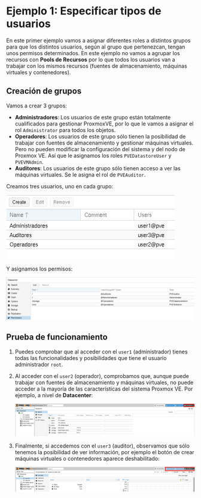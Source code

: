 # Ejemplo 1: Especificar tipos de usuarios

En este primer ejemplo vamos a asignar diferentes roles a distintos grupos para que los distintos usuarios, según al grupo que pertenezcan, tengan unos permisos determinados. En este ejemplo no vamos a agrupar los recursos con **Pools de Recursos** por lo que todos los usuarios van a trabajar con los mismos recursos (fuentes de almacenamiento, máquinas virtuales y contenedores).

## Creación de grupos

Vamos a crear 3 grupos:

* **Administradores**: Los usuarios de este grupo están totalmente cualificados para gestionar ProxmoxVE, por lo que le vamos a asignar el rol `Administrator` para todos los objetos.
* **Operadores**: Los usuarios de este grupo sólo tienen la posibilidad de trabajar con fuentes de almacenamiento y gestionar máquinas virtuales. Pero no pueden modificar la configuración del sistema y del nodo de Proxmox VE. Así que le asignamos los roles `PVEDatastoreUser` y `PVEVMAdmin`.
* **Auditores**: Los usuarios de este grupo sólo tienen acceso a ver las máquinas virtuales. Se le asigna el rol de  `PVEAuditor`.

Creamos tres usuarios, uno en cada grupo:

![usuarios](img/usuario14.png)

Y asignamos los permisos:

![usuarios](img/usuario15.png)

## Prueba de funcionamiento

1. Puedes comprobar que al acceder con el `user1` (administrador) tienes todas las funcionalidades y posibilidades que tiene el usuario administrador `root`.
2. Al acceder con el `user2` (operador), comprobamos que, aunque puede trabajar con fuentes de almacenamiento y máquinas virtuales, no puede acceder a la mayoría de las características del sistema Proxmox VE. Por ejemplo, a nivel de **Datacenter**:
    
    ![usuarios](img/usuario16.png)

3. Finalmente, si accedemos con el `user3` (auditor), observamos que sólo tenemos la posibilidad de ver información, por ejemplo el botón de crear máquinas virtuales o contenedores aparece deshabilitado:

    ![usuarios](img/usuario17.png)
